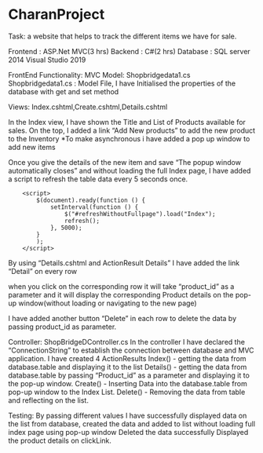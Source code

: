 # CharanProject
Task: a website that helps to track the different items we have for sale.

Frontend : ASP.Net MVC(3 hrs)
Backend : C#(2 hrs)
Database : SQL server 2014
Visual Studio 2019

FrontEnd Functionality:
MVC
Model: Shopbridgedata1.cs
 Shopbridgedata1.cs : Model File, I have Initialised the properties of the database with get and set method

Views: Index.cshtml,Create.cshtml,Details.cshtml


In the Index view, I have shown the Title and List of Products available for sales.
On the top, I added a link “Add New products” to add the new product to the Inventory
*To make asynchronous i have added a pop up window to add new items


Once you give the details of the new item and save “The popup window automatically closes” and without loading the full Index page, I have added a script to refresh the table data every 5 seconds once.

<script src="~/Scripts/jquery-3.4.1.min.js"></script>
        <script>
            $(document).ready(function () {
                setInterval(function () {
                    $("#refreshWithoutFullpage").load("Index");
                    refresh();
                }, 5000);
            }
            );
        </script>

By using “Details.cshtml and ActionResult Details” I have added the link “Detail” on every row


 when you click on the corresponding row it will take “product_id” as a parameter and it will display the corresponding Product details on the pop-up window(without loading or navigating to the new page)


I have added another button “Delete” in each row to delete the data by passing product_id as parameter.

Controller: ShopBridgeDController.cs
In the controller I have declared the “ConnectionString” to establish the connection between database and MVC application.
I have created 4 ActionResults
Index() - getting the data from database.table and displaying it to the list
Details() - getting the data from database.table by passing “Product_id” as a parameter and displaying it to the pop-up window.
Create() - Inserting Data into the database.table from pop-up window to the Index List.
Delete() - Removing the data from table and reflecting on the list.

Testing: By passing different values I have successfully displayed data on the list from database, 
created the data and added to list without loading full index page using pop-up window
Deleted the data successfully
Displayed the product details on clickLink.

